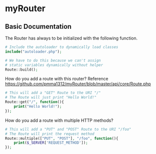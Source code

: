 myRouter
======

## Basic Documentation
The Router has always to be initialized with the
following function.
```php
# Include the autoloader to dynamically load classes
include("autoloader.php");

# We have to do this because we can't assign
# static variables dynamically without helper
Route::build(); 
```

How do you add a route with this router?
Reference <https://github.com/pmma1312/myRouter/blob/master/api/core/Route.php>
```php
# This will add a "GET" Route to the URI "/"
# The Route will just print "Hello World!"
Route::get("/", function(){
    print("Hello World!");
});
```

How do you add a route with multiple HTTP methods?
```php
# This will add a "PUT" and "POST" Route to the URI "/foo"
# The Route will print the request method
Route::multiple(["PUT", "POST"], "/foo", function(){
    print($_SERVER['REQUEST_METHOD']);
});
```